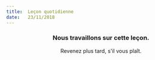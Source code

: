 ```yaml
---
title:  Leçon quotidienne
date:   23/11/2018
---
```


### <center>Nous travaillons sur cette leçon.</center>
<center>Revenez plus tard, s'il vous plaît.</center>